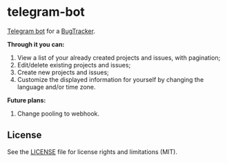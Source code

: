 # telegram-bot
[Telegram bot](https://t.me/bugs_tracker_bot) for а [BugTracker](https://github.com/Haenes/api).

<b>Through it you can:</b>
1) View a list of your already created projects and issues, with pagination;
2) Edit/delete existing projects and issues;
3) Create new projects and issues;
4) Customize the displayed information for yourself by changing the language and/or time zone.

<b>Future plans:</b>
1) Change pooling to webhook.

<h2>License</h2>

See the [LICENSE](LICENSE) file for license rights and limitations (MIT).
